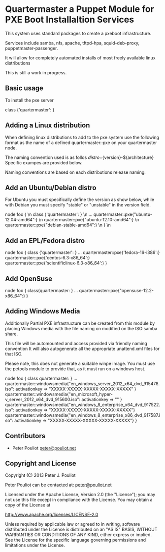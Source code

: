 Quartermaster a Puppet Module for PXE Boot Installaltion Services
=================================================================

This system uses standard packages to create a pxeboot infrastructure.

Services include samba, nfs, apache, tftpd-hpa, squid-deb-proxy, puppetmaster-passenger.

It will allow for completely automated installs of most freely available linux distributions

This is still a work in progress.

Basic usage
-----------

To install the pxe server

class {'quartermaster': }

Adding a Linux distribution
---------------------------
When defining linux distributions to add to the pxe system use the following format as the name of
a defined quartermaster::pxe on your quartermaster node.

The naming convention used is as follos ${distro}-${version}-${architecture}
Specific exampes are provided below.

Naming conventions are based on each distributions release naming.


Add an Ubuntu/Debian distro
---------------------------
For Ubuntu you must specifically define the version as show below, while with Debian you must specify 
"stable" or "unstable" in the version field.


node foo { \n
  class {'quartermaster': } \n
  ...
  quartermaster::pxe{"ubuntu-12.04-amd64":} \n
  quartermaster::pxe{"ubuntu-12.10-amd64":} \n
  quartermaster::pxe{"debian-stable-amd64":} \n
} \n


Add an EPL/Fedora distro
------------------------

node foo {
  class {'quartermaster': }
  ...
  quartermaster::pxe{'fedora-16-i386':}
  quartermaster::pxe{'centos-6.3-x86_64':}
  quartermaster::pxe{'scientificlinux-6.3-x86_64':}
}

Add OpenSuse
------------
node foo {
  class{quartermaster: }
  ...
  quartermaster::pxe{"opensuse-12.2-x86_64":}
}


Adding Windows Media
--------------------

Additionally Partial PXE infrastructure can be created from this module by placing 
Windows media with the file naming on modified on the ISO samba share.

This file will be automounted and access provided via friendly naming convention
It will also autogenerate all the appropriate unattend.xml files for that ISO.

Please note, this does not generate a suitable winpe image.  You must use 
the petools module to provide that, as it must run on a windows host.

node foo {
  class quartermaster: }
  ...
  quartermaster::windowsmedia{"en_windows_server_2012_x64_dvd_915478.iso": activationkey => "XXXXX-XXXXX-XXXXX-XXXXX-XXXXX" }
  quartermaster::windowsmedia{"en_microsoft_hyper-v_server_2012_x64_dvd_915600.iso": activationkey => "" }
  quartermaster::windowsmedia{"en_windows_8_enterprise_x64_dvd_917522.iso": activationkey => "XXXXX-XXXXX-XXXXX-XXXXX-XXXXX"}
  quartermaster::windowsmedia{"en_windows_8_enterprise_x86_dvd_917587.iso": activationkey => "XXXXX-XXXXX-XXXXX-XXXXX-XXXXX"}
 }

Contributors
------------

 * Peter Pouliot <peter@pouliot.net>

Copyright and License
---------------------

Copyright (C) 2013 Peter J. Pouliot

Peter Pouliot can be contacted at: peter@pouliot.net

Licensed under the Apache License, Version 2.0 (the "License");
you may not use this file except in compliance with the License.
You may obtain a copy of the License at

  http://www.apache.org/licenses/LICENSE-2.0

Unless required by applicable law or agreed to in writing, software
distributed under the License is distributed on an "AS IS" BASIS,
WITHOUT WARRANTIES OR CONDITIONS OF ANY KIND, either express or implied.
See the License for the specific language governing permissions and
limitations under the License.
